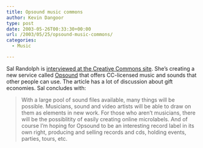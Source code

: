 ```yaml
---
title: Opsound music commons
author: Kevin Dangoor
type: post
date: 2003-05-26T00:33:30+00:00
url: /2003/05/25/opsound-music-commons/
categories:
  - Music

---
```

Sal Randolph is [interviewed at the Creative Commons site][1]. She&#8217;s creating a new service called [Opsound][2] that offers CC-licensed music and sounds that other people can use. The article has a lot of discussion about gift economies. Sal concludes with:

> With a large pool of sound files available, many things will be possible. Musicians, sound and video artists will be able to draw on them as elements in new work. For those who aren&#8217;t musicians, there will be the possiblitity of easily creating online microlabels. And of course I&#8217;m hoping for Opsound to be an interesting record label in its own right, producing and selling records and cds, holding events, parties, tours, etc.

 [1]: http://creativecommons.org/learn/features/opsound "Sal Randolph | Creative Commons"
 [2]: http://www.opsound.org